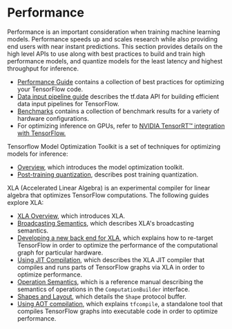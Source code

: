 # Performance

Performance is an important consideration when training machine learning
models. Performance speeds up and scales research while
also providing end users with near instant predictions. This section provides
details on the high level APIs to use along with best practices to build
and train high performance models, and quantize models for the least latency
and highest throughput for inference.

* [Performance Guide](../performance/performance_guide.md) contains a collection of best
  practices for optimizing your TensorFlow code.
* [Data input pipeline guide](../performance/datasets_performance.md) describes the tf.data
  API for building efficient data input pipelines for TensorFlow.
* [Benchmarks](../performance/benchmarks.md) contains a collection of
  benchmark results for a variety of hardware configurations.
* For optimizing inference on GPUs, refer to
  [NVIDIA TensorRT™ integration with TensorFlow.](https://medium.com/tensorflow/speed-up-tensorflow-inference-on-gpus-with-tensorrt-13b49f3db3fa)

Tensorflow Model Optimization Toolkit is a set of techniques for optimizing models
for inference:
* [Overview](../performance/model_optimization/model_optimization.md), which introduces 
  the model optimization toolkit.
* [Post-training quantization](../performance/model_optimization/post_training_quantization.md), describes
  post training quantization.

XLA (Accelerated Linear Algebra) is an experimental compiler for linear
algebra that optimizes TensorFlow computations. The following guides explore
XLA:

* [XLA Overview](../performance/xla/index.md), which introduces XLA.
* [Broadcasting Semantics](../performance/xla/broadcasting.md), which describes XLA's
  broadcasting semantics.
* [Developing a new back end for XLA](../performance/xla/developing_new_backend.md), which
  explains how to re-target TensorFlow in order to optimize the performance
  of the computational graph for particular hardware.
* [Using JIT Compilation](../performance/xla/jit.md), which describes the XLA JIT compiler that
  compiles and runs parts of TensorFlow graphs via XLA in order to optimize performance.
* [Operation Semantics](../performance/xla/operation_semantics.md), which is a reference manual
  describing the semantics of operations in the `ComputationBuilder` interface.
* [Shapes and Layout](../performance/xla/shapes.md), which details the `Shape` protocol buffer.
* [Using AOT compilation](../performance/xla/tfcompile.md), which explains `tfcompile`, a
  standalone tool that compiles TensorFlow graphs into executable code in order to optimize performance.
